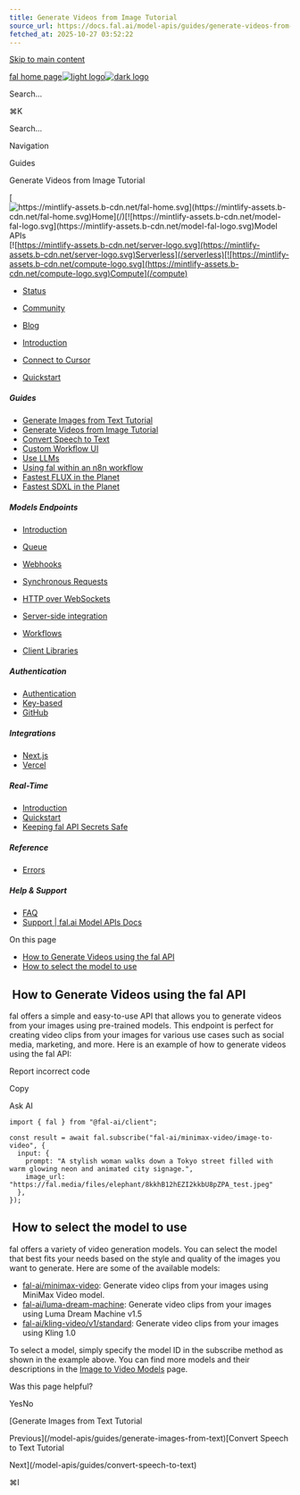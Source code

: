 ```yaml
---
title: Generate Videos from Image Tutorial
source_url: https://docs.fal.ai/model-apis/guides/generate-videos-from-image
fetched_at: 2025-10-27 03:52:22
---
```


[Skip to main content](#content-area)

[fal home page![light logo](https://mintcdn.com/fal-d8505a2e/_1QeqsRe91WUAOCJ/logo/light.svg?fit=max&auto=format&n=_1QeqsRe91WUAOCJ&q=85&s=04c374284984bf56c89974379f02b7a2)![dark logo](https://mintcdn.com/fal-d8505a2e/_1QeqsRe91WUAOCJ/logo/dark.svg?fit=max&auto=format&n=_1QeqsRe91WUAOCJ&q=85&s=b136c77964ac416a72cb0bcba775d7c7)](https://fal.ai/)

Search...

⌘K

Search...

Navigation

Guides

Generate Videos from Image Tutorial

[![https://mintlify-assets.b-cdn.net/fal-home.svg](https://mintlify-assets.b-cdn.net/fal-home.svg)Home](/)[![https://mintlify-assets.b-cdn.net/model-fal-logo.svg](https://mintlify-assets.b-cdn.net/model-fal-logo.svg)Model APIs](/model-apis)[![https://mintlify-assets.b-cdn.net/server-logo.svg](https://mintlify-assets.b-cdn.net/server-logo.svg)Serverless](/serverless)[![https://mintlify-assets.b-cdn.net/compute-logo.svg](https://mintlify-assets.b-cdn.net/compute-logo.svg)Compute](/compute)

- [Status](https://status.fal.ai/)
- [Community](https://discord.gg/fal-ai)
- [Blog](https://blog.fal.ai/)

- [Introduction](/model-apis)

- [Connect to Cursor](/model-apis/mcp)

- [Quickstart](/model-apis/quickstart)

##### Guides

- [Generate Images from Text Tutorial](/model-apis/guides/generate-images-from-text)
- [Generate Videos from Image Tutorial](/model-apis/guides/generate-videos-from-image)
- [Convert Speech to Text](/model-apis/guides/convert-speech-to-text)
- [Custom Workflow UI](/model-apis/guides/custom-workflow-ui)
- [Use LLMs](/model-apis/guides/use-llms)
- [Using fal within an n8n workflow](/model-apis/guides/n8n)
- [Fastest FLUX in the Planet](/model-apis/fast-flux)
- [Fastest SDXL in the Planet](/model-apis/fast-sdxl)

##### Models Endpoints

- [Introduction](/model-apis/model-endpoints)
- [Queue](/model-apis/model-endpoints/queue)
- [Webhooks](/model-apis/model-endpoints/webhooks)
- [Synchronous Requests](/model-apis/model-endpoints/synchronous-requests)
- [HTTP over WebSockets](/model-apis/model-endpoints/websockets)
- [Server-side integration](/model-apis/model-endpoints/server-side)
- [Workflows](/model-apis/model-endpoints/workflows)

- [Client Libraries](/model-apis/client)

##### Authentication

- [Authentication](/model-apis/authentication)
- [Key-based](/model-apis/authentication/key-based)
- [GitHub](/model-apis/authentication/github)

##### Integrations

- [Next.js](/model-apis/integrations/nextjs)
- [Vercel](/model-apis/integrations/vercel)

##### Real-Time

- [Introduction](/model-apis/real-time)
- [Quickstart](/model-apis/real-time/quickstart)
- [Keeping fal API Secrets Safe](/model-apis/real-time/secrets)

##### Reference

- [Errors](/model-apis/errors)

##### Help & Support

- [FAQ](/model-apis/faq)
- [Support | fal.ai Model APIs Docs](/model-apis/support)

On this page

- [How to Generate Videos using the fal API](#how-to-generate-videos-using-the-fal-api)
- [How to select the model to use](#how-to-select-the-model-to-use)

## [​](#how-to-generate-videos-using-the-fal-api) How to Generate Videos using the fal API

fal offers a simple and easy-to-use API that allows you to generate videos from your images using pre-trained models. This endpoint is perfect for creating video clips from your images for various use cases such as social media, marketing, and more.
Here is an example of how to generate videos using the fal API:

Report incorrect code

Copy

Ask AI

```
import { fal } from "@fal-ai/client";

const result = await fal.subscribe("fal-ai/minimax-video/image-to-video", {
  input: {
    prompt: "A stylish woman walks down a Tokyo street filled with warm glowing neon and animated city signage.",
    image_url: "https://fal.media/files/elephant/8kkhB12hEZI2kkbU8pZPA_test.jpeg"
  },
});
```

## [​](#how-to-select-the-model-to-use) How to select the model to use

fal offers a variety of video generation models. You can select the model that best fits your needs based on the style and quality of the images you want to generate. Here are some of the available models:

- [fal-ai/minimax-video](https://fal.ai/models/fal-ai/minimax-video/image-to-video): Generate video clips from your images using MiniMax Video model.
- [fal-ai/luma-dream-machine](https://fal.ai/models/fal-ai/luma-dream-machine/image-to-video): Generate video clips from your images using Luma Dream Machine v1.5
- [fal-ai/kling-video/v1/standard](https://fal.ai/models/fal-ai/kling-video/v1/standard/image-to-video): Generate video clips from your images using Kling 1.0

To select a model, simply specify the model ID in the subscribe method as shown in the example above. You can find more models and their descriptions in the [Image to Video Models](https://fal.ai/models?categories=image-to-video) page.

Was this page helpful?

YesNo

[Generate Images from Text Tutorial

Previous](/model-apis/guides/generate-images-from-text)[Convert Speech to Text Tutorial

Next](/model-apis/guides/convert-speech-to-text)

⌘I